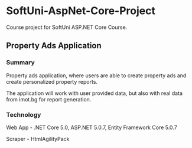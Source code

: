 # SoftUni-AspNet-Core-Project

Course project for SoftUni ASP.NET Core Course.

## Property Ads Application

### Summary

Property ads application, where users are able to create property ads and create personalized property reports.

The application will work with user provided data, but also with real data from imot.bg for report generation.

### Technology

Web App - .NET Core 5.0, ASP.NET 5.0.7, Entity Framework Core 5.0.7

Scraper - HtmlAgilityPack
